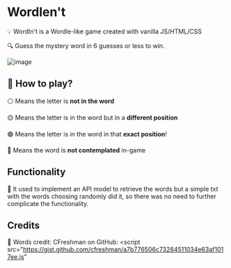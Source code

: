 # Wordlen't
💡 Wordln't is a Wordle-like game created with vanilla JS/HTML/CSS

🔍 Guess the mystery word in 6 guesses or less to win.

![image](https://github.com/mtnleo/wordlent/assets/118694913/1efd14ae-4b41-4e35-9b2c-cce1832c26d0)

## 🤷 How to play?

⚪ Means the letter is **not in the word**

🟡 Means the letter is in the word but in a **different position**

🟢 Means the letter is in the word in that **exact position**!

🔴 Means the word is **not contemplated** in-game

## Functionality

💭 It used to implement an API model to retrieve the words but a simple txt with the words choosing randomly did it, 
so there was no need to further complicate the functionality.

## Credits

🙏 Words credit: CFreshman on GitHub: <script src="https://gist.github.com/cfreshman/a7b776506c73284511034e63af1017ee.js"
